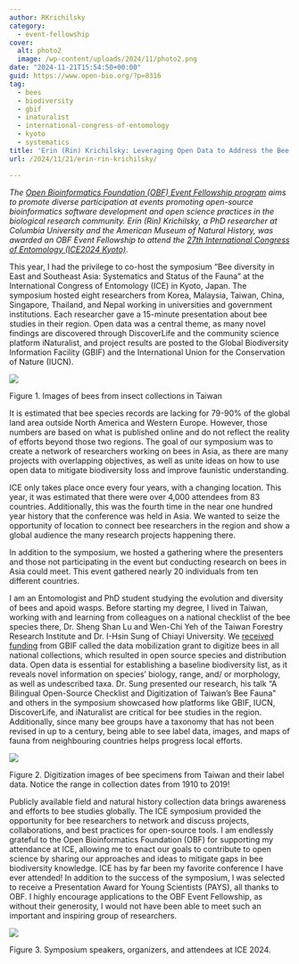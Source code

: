 ```yaml
---
author: RKrichilsky
category:
  - event-fellowship
cover:
  alt: photo2
  image: /wp-content/uploads/2024/11/photo2.png
date: "2024-11-21T15:54:50+00:00"
guid: https://www.open-bio.org/?p=8316
tag:
  - bees
  - biodiversity
  - gbif
  - inaturalist
  - international-congress-of-entomology
  - kyoto
  - systematics
title: 'Erin (Rin) Krichilsky: Leveraging Open Data to Address the Bee Biodiversity Crisis'
url: /2024/11/21/erin-rin-krichilsky/

---
```

_The [Open Bioinformatics Foundation (OBF) Event Fellowship program](/travel-awards) aims to promote diverse participation at events promoting open-source bioinformatics software development and open science practices in the biological research community. Erin (Rin) Krichilsky, a PhD researcher at Columbia University and the American Museum of Natural History, was awarded an OBF Event Fellowship to attend the [27th International Congress of Entomology (ICE2024 Kyoto)](https://ice2024.org/)_.

This year, I had the privilege to co-host the symposium “Bee diversity in East and Southeast Asia: Systematics and Status of the Fauna” at the International Congress of Entomology (ICE) in Kyoto, Japan. The symposium hosted eight researchers from Korea, Malaysia, Taiwan, China, Singapore, Thailand, and Nepal working in universities and government institutions. Each researcher gave a 15-minute presentation about bee studies in their region. Open data was a central theme, as many novel findings are discovered through DiscoverLife and the community science platform iNaturalist, and project results are posted to the Global Biodiversity Information Facility (GBIF) and the International Union for the Conservation of Nature (IUCN).

![](wp-content/uploads/2024/11/figure1-1-1024x366.png)

Figure 1. Images of bees from insect collections in Taiwan

It is estimated that bee species records are lacking for 79-90% of the global land area outside North America and Western Europe. However, those numbers are based on what is published online and do not reflect the reality of efforts beyond those two regions. The goal of our symposium was to create a network of researchers working on bees in Asia, as there are many projects with overlapping objectives, as well as unite ideas on how to use open data to mitigate biodiversity loss and improve faunistic understanding.

ICE only takes place once every four years, with a changing location. This year, it was estimated that there were over 4,000 attendees from 83 countries. Additionally, this was the fourth time in the near one hundred year history that the conference was held in Asia. We wanted to seize the opportunity of location to connect bee researchers in the region and show a global audience the many research projects happening there.

In addition to the symposium, we hosted a gathering where the presenters and those not participating in the event but conducting research on bees in Asia could meet. This event gathered nearly 20 individuals from ten different countries.

I am an Entomologist and PhD student studying the evolution and diversity of bees and apoid wasps. Before starting my degree, I lived in Taiwan, working with and learning from colleagues on a national checklist of the bee species there, Dr. Sheng Shan Lu and Wen-Chi Yeh of the Taiwan Forestry Research Institute and Dr. I-Hsin Sung of Chiayi University. We [received funding](https://www.gbif.org/project/BIFA6_033/a-bilingual-open-source-checklist-and-digitization-of-taiwans-bee-fauna) from GBIF called the data mobilization grant to digitize bees in all national collections, which resulted in open source species and distribution data. Open data is essential for establishing a baseline biodiversity list, as it reveals novel information on species’ biology, range, and/ or morphology, as well as undescribed taxa. Dr. Sung presented our research, his talk “A Bilingual Open-Source Checklist and Digitization of Taiwan’s Bee Fauna" and others in the symposium showcased how platforms like GBIF, IUCN, DiscoverLife, and iNaturalist are critical for bee studies in the region. Additionally, since many bee groups have a taxonomy that has not been revised in up to a century, being able to see label data, images, and maps of fauna from neighbouring countries helps progress local efforts.

![](wp-content/uploads/2024/11/Screenshot-2024-11-20-at-1.19.20-PM-1024x789.png)

Figure 2. Digitization images of bee specimens from Taiwan and their label data. Notice the range in collection dates from 1910 to 2019!

Publicly available field and natural history collection data brings awareness and efforts to bee studies globally. The ICE symposium provided the opportunity for bee researchers to network and discuss projects, collaborations, and best practices for open-source tools. I am endlessly grateful to the Open Bioinformatics Foundation (OBF) for supporting my attendance at ICE, allowing me to enact our goals to contribute to open science by sharing our approaches and ideas to mitigate gaps in bee biodiversity knowledge. ICE has by far been my favorite conference I have ever attended! In addition to the success of the symposium, I was selected to receive a Presentation Award for Young Scientists (PAYS), all thanks to OBF. I highly encourage applications to the OBF Event Fellowship, as without their generosity, I would not have been able to meet such an important and inspiring group of researchers.

![](wp-content/uploads/2024/11/figure3-1024x748.png)

Figure 3. Symposium speakers, organizers, and attendees at ICE 2024.
